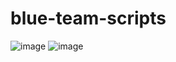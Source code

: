 # blue-team-scripts

![image](https://github.com/0xmmalik/blue-team-scripts/assets/40321743/b2a465d4-b968-4c6f-8a82-a48b712dc974)
![image](https://github.com/0xmmalik/blue-team-scripts/assets/68879253/0db8a1f8-ea0e-4faa-9c34-41ed5435ee06)
